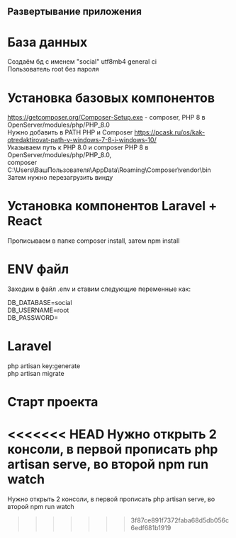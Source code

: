 ## Развертывание приложения <br>

# База данных <br>
Создаём бд с именем "social" utf8mb4 general ci <br>
Пользователь root без пароля <br>
# Установка базовых компонентов
https://getcomposer.org/Composer-Setup.exe - composer, PHP 8 в OpenServer/modules/php/PHP_8.0 <br>
Нужно добавить в PATH PHP и Composer https://pcask.ru/os/kak-otredaktirovat-path-v-windows-7-8-i-windows-10/ <br>
Указываем путь к PHP 8.0 и composer PHP 8 в OpenServer/modules/php/PHP_8.0, <br> 
composer C:\Users\ВашПользователя\AppData\Roaming\Composer\vendor\bin<br>
Затем нужно перезагрузить винду<br>
# Установка компонентов Laravel + React<br>
Прописываем в папке composer install, затем npm install <br>

# ENV файл
Заходим в файл .env и ставим следующие переменные как: <br>

DB_DATABASE=social <br>
DB_USERNAME=root <br>
DB_PASSWORD= <br>

# Laravel<br>
php artisan key:generate <br>
php artisan migrate <br>

# Старт проекта <br>
<<<<<<< HEAD
Нужно открыть 2 консоли, в первой прописать php artisan serve, во второй npm run watch
=======
Нужно открыть 2 консоли, в первой прописать php artisan serve, во второй npm run watch
>>>>>>> 3f87ce891f7372faba68d5db056c6edf681b1919
